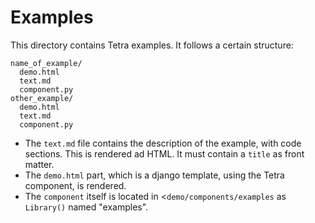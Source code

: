 # Examples

This directory contains Tetra examples. It follows a certain structure:

```
name_of_example/
  demo.html
  text.md
  component.py
other_example/
  demo.html
  text.md
  component.py
```

* The `text.md` file contains the description of the example, with code sections. This is rendered ad HTML. It must contain a `title` as front matter. 
* The `demo.html` part, which is a django template, using the Tetra component, is rendered.
* The `component` itself is located in <`demo/components/examples` as `Library()` named "examples". 